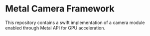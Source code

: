 # Metal Camera Framework
This repository contains a swift implementation of a camera module enabled through Metal API for GPU acceleration.
